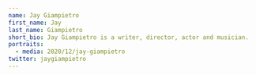 ```yaml
---
name: Jay Giampietro
first_name: Jay
last_name: Giampietro
short_bio: Jay Giampietro is a writer, director, actor and musician.
portraits:
  - media: 2020/12/jay-giampietro
twitter: jaygiampietro
---
```

